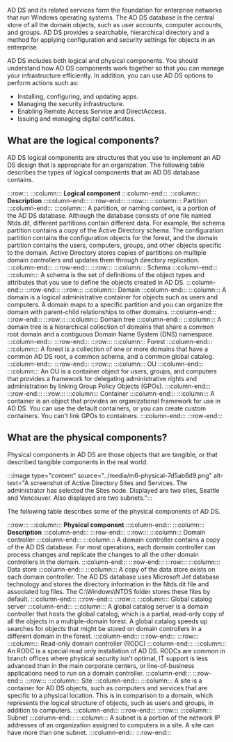 AD DS and its related services form the foundation for enterprise networks that run Windows operating systems. The AD DS database is the central store of all the domain objects, such as user accounts, computer accounts, and groups. AD DS provides a searchable, hierarchical directory and a method for applying configuration and security settings for objects in an enterprise.

AD DS includes both logical and physical components. You should understand how AD DS components work together so that you can manage your infrastructure efficiently. In addition, you can use AD DS options to perform actions such as:

- Installing, configuring, and updating apps.
- Managing the security infrastructure.
- Enabling Remote Access Service and DirectAccess.
- Issuing and managing digital certificates.

## What are the logical components?

AD DS logical components are structures that you use to implement an AD DS design that is appropriate for an organization. The following table describes the types of logical components that an AD DS database contains.

:::row:::
  :::column:::
    **Logical component**
  :::column-end:::
  :::column:::
    **Description**
  :::column-end:::
:::row-end:::
:::row:::
  :::column:::
    Partition
  :::column-end:::
  :::column:::
    A partition, or naming context, is a portion of the AD DS database. Although the database consists of one file named Ntds.dit, different partitions contain different data. For example, the schema partition contains a copy of the Active Directory schema. The configuration partition contains the configuration objects for the forest, and the domain partition contains the users, computers, groups, and other objects specific to the domain. Active Directory stores copies of partitions on multiple domain controllers and updates them through directory replication.
  :::column-end:::
:::row-end:::
:::row:::
  :::column:::
    Schema
  :::column-end:::
  :::column:::
    A schema is the set of definitions of the object types and attributes that you use to define the objects created in AD DS.
  :::column-end:::
:::row-end:::
:::row:::
  :::column:::
    Domain
  :::column-end:::
  :::column:::
    A domain is a logical administrative container for objects such as users and computers. A domain maps to a specific partition and you can organize the domain with parent-child relationships to other domains.
  :::column-end:::
:::row-end:::
:::row:::
  :::column:::
    Domain tree
  :::column-end:::
  :::column:::
    A domain tree is a hierarchical collection of domains that share a common root domain and a contiguous Domain Name System (DNS) namespace.
  :::column-end:::
:::row-end:::
:::row:::
  :::column:::
    Forest
  :::column-end:::
  :::column:::
    A forest is a collection of one or more domains that have a common AD DS root, a common schema, and a common global catalog.
  :::column-end:::
:::row-end:::
:::row:::
  :::column:::
    OU
  :::column-end:::
  :::column:::
    An OU is a container object for users, groups, and computers that provides a framework for delegating administrative rights and administration by linking Group Policy Objects (GPOs).
  :::column-end:::
:::row-end:::
:::row:::
  :::column:::
    Container
  :::column-end:::
  :::column:::
    A container is an object that provides an organizational framework for use in AD DS. You can use the default containers, or you can create custom containers. You can't link GPOs to containers.
  :::column-end:::
:::row-end:::


## What are the physical components?

Physical components in AD DS are those objects that are tangible, or that described tangible components in the real world.

:::image type="content" source="../media/m6-physical-7d5ab6d9.png" alt-text="A screenshot of Active Directory Sites and Services. The administrator has selected the Sites node. Displayed are two sites, Seattle and Vancouver. Also displayed are two subnets.":::

The following table describes some of the physical components of AD DS.

:::row:::
  :::column:::
    **Physical component**
  :::column-end:::
  :::column:::
    **Description**
  :::column-end:::
:::row-end:::
:::row:::
  :::column:::
    Domain controller
  :::column-end:::
  :::column:::
    A domain controller contains a copy of the AD DS database. For most operations, each domain controller can process changes and replicate the changes to all the other domain controllers in the domain.
  :::column-end:::
:::row-end:::
:::row:::
  :::column:::
    Data store
  :::column-end:::
  :::column:::
    A copy of the data store exists on each domain controller. The AD DS database uses Microsoft Jet database technology and stores the directory information in the Ntds.dit file and associated log files. The C:\\Windows\\NTDS folder stores these files by default.
  :::column-end:::
:::row-end:::
:::row:::
  :::column:::
    Global catalog server
  :::column-end:::
  :::column:::
    A global catalog server is a domain controller that hosts the global catalog, which is a partial, read-only copy of all the objects in a multiple-domain forest. A global catalog speeds up searches for objects that might be stored on domain controllers in a different domain in the forest.
  :::column-end:::
:::row-end:::
:::row:::
  :::column:::
    Read-only domain controller (RODC)
  :::column-end:::
  :::column:::
    An RODC is a special read only installation of AD DS. RODCs are common in branch offices where physical security isn't optimal, IT support is less advanced than in the main corporate centers, or line-of-business applications need to run on a domain controller.
  :::column-end:::
:::row-end:::
:::row:::
  :::column:::
    Site
  :::column-end:::
  :::column:::
    A site is a container for AD DS objects, such as computers and services that are specific to a physical location. This is in comparison to a domain, which represents the logical structure of objects, such as users and groups, in addition to computers.
  :::column-end:::
:::row-end:::
:::row:::
  :::column:::
    Subnet
  :::column-end:::
  :::column:::
    A subnet is a portion of the network IP addresses of an organization assigned to computers in a site. A site can have more than one subnet.
  :::column-end:::
:::row-end:::

